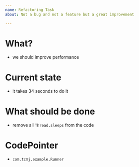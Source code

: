 ```yaml
---
name: Refactoring Task
about: Not a bug and not a feature but a great improvement

---
```


# What?
* we should improve performance

# Current state
* it takes 34 seconds to do it

# What should be done
* remove all ```Thread.sleeps``` from the code

# CodePointer
* ```com.tcmj.example.Runner```
